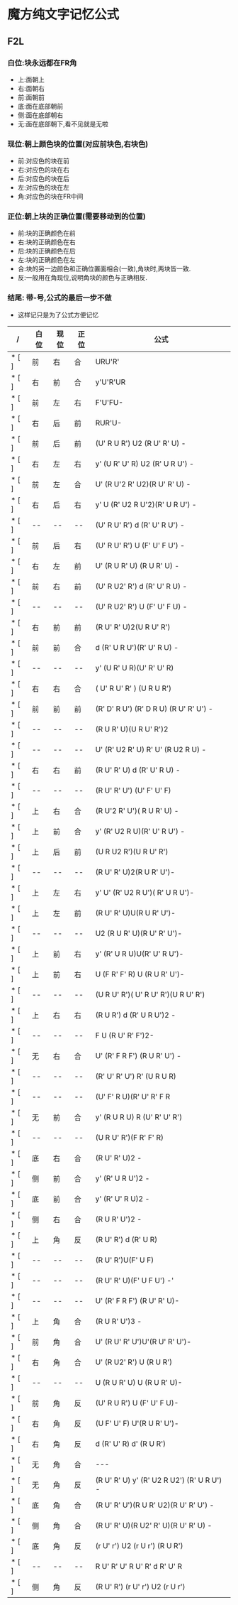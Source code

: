 # 魔方纯文字记忆公式

## F2L
### 白位:块永远都在FR角
  - 上:面朝上
  - 右:面朝右
  - 前:面朝前
  - 底:面在底部朝前
  - 侧:面在底部朝右
  - 无:面在底部朝下,看不见就是无啦

### 现位:朝上颜色块的位置(对应前块色,右块色)
  - 前:对应色的块在前
  - 右:对应色的块在右
  - 后:对应色的块在后
  - 左:对应色的块在左
  - 角:对应色的块在FR中间

### 正位:朝上块的正确位置(需要移动到的位置)
  - 前:块的正确颜色在前
  - 右:块的正确颜色在右
  - 后:块的正确颜色在后
  - 左:块的正确颜色在左
  - 合:块的另一边颜色和正确位置面相合(一致),角块时,两块皆一致.
  - 反:一般用在角现位,说明角块的颜色与正确相反.

### 结尾: 带-号,公式的最后一步不做
   - 这样记只是为了公式方便记忆

|/| 白位 | 现位 | 正位 | 公式 |
| --- | --- | --- | --- | --- |
|* [ ] |前|右|合| URU'R' |
|* [ ] |右|前|合| y'U'R'UR|
|* [ ] |前|左|右| F'U'FU- |
|* [ ] |右|后|前| RUR'U- |
|* [ ] |前|后|前| (U' R U R') U2 (R U' R' U) - |
|* [ ] |右|左|右| y' (U R' U' R) U2 (R' U R U') - |
|* [ ] |前|左|合| U' (R U'2 R' U2)(R U' R' U) - |
|* [ ] |右|后|右| y' U (R' U2 R U'2)(R' U R U') - |
|* [ ] | -- | -- | -- | (U' R U' R') d (R' U' R U') - |
|* [ ] |前|后|右| (U' R U' R') U (F' U' F U') - |
|* [ ] |右|左|前| U' (R U R' U) (R U R' U) - |
|* [ ] |前|右|前| (U' R U2' R') d (R' U' R U) - |
|* [ ] | -- | -- | -- | (U' R U2' R') U (F' U' F U) - |
|* [ ] |右|前|前| (R U' R' U)2(U R U' R')|
|* [ ] |前|前|合| d (R' U R U')(R' U' R U) - |
|* [ ] | -- | -- | -- | y' (U R' U R)(U' R' U' R)|
|* [ ] |右|右|合| ( U' R U' R' ) (U R U R')|
|* [ ] |前|前|前| (R' D' R U') (R' D R U) (R U' R' U') - |
|* [ ] | -- | -- | -- | (R U R' U)(U R U' R')2|
|* [ ] | -- | -- | -- | U' (R' U2 R' U) R' U' (R U2 R U) - |
|* [ ] |右|右|前| (R U' R' U) d (R' U' R U) - |
|* [ ] | -- | -- | -- | (R U' R' U') (U' F' U' F)|
|* [ ] |上|右|合| (R U'2 R' U')( R U R' U) - |
|* [ ] |上|前|合| y' (R' U2 R U)(R' U' R U') - |
|* [ ] |上|后|前| (U R U2 R')(U R U' R')|
|* [ ] | -- | -- | -- | (R U' R' U)2(R U R' U')- |
|* [ ] |上|左|右| y' U' (R' U2 R U')( R' U R U')- |
|* [ ] |上|左|前| (R U' R' U)U(R U R' U')- |
|* [ ] | -- | -- | -- | U2 (R U R' U)(R U' R' U')- |
|* [ ] |上|前|右| y' (R' U R U)U(R' U' R U')- |
|* [ ] |上|前|右| U (F R' F' R) U (R U R' U')- |
|* [ ] | -- | -- | -- | (U R U' R')( U' R U' R')(U R U' R')|
|* [ ] |上|右|右| (R U R') d (R' U R U')2 - |
|* [ ] | -- | -- | -- | F U (R U' R' F')2- |
|* [ ] |无|右|合| U' (R' F R F') (R U R' U') - |
|* [ ] | -- | -- | -- | (R' U' R' U') R' (U R U R)|
|* [ ] | -- | -- | -- | (U' F' R U)(R' U' R' F R|
|* [ ] |无|前|合| y' (R U R U) R (U' R' U' R')|
|* [ ] | -- | -- | -- | (U R U' R')(F R' F' R)|
|* [ ] |底|右|合| (R U' R' U)2 - |
|* [ ] |侧|前|合| y' (R' U R U')2 - |
|* [ ] |底|前|合| y' (R' U' R U)2 - |
|* [ ] |侧|右|合| (R U R' U')2 - |
|* [ ] |上|角|反| (R U' R') d (R' U R)|
|* [ ] | -- | -- | -- | (R U' R')U(F' U F)|
|* [ ] | -- | -- | -- | (R U' R' U)(F' U F U') -'|
|* [ ] | -- | -- | -- | U' (R' F R F') (R U' R' U)- |
|* [ ] |上|角|合| (R U R' U')3 - |
|* [ ] |前|角|合| U' (R U' R' U')U'(R U' R' U')- |
|* [ ] |右|角|合| U' (R U2' R') U (R U R')|
|* [ ] | -- | -- | -- | U (R U R' U) U (R U R' U)- |
|* [ ] |前|角|反| (U' R U R') U (F' U' F U)- |
|* [ ] |右|角|反| (U F' U' F) U'(R U R' U')- |
|* [ ] |右|角|反| d (R' U' R) d' (R U R') |
|* [ ] |无|角|合| --- |
|* [ ] |无|角|反| (R U' R' U) y' (R' U2 R U2') (R' U R U') - |
|* [ ] |底|角|合| (R U' R' U')(R U R' U2)(R U' R' U') - |
|* [ ] |侧|角|合| (R U' R' U)(R U2' R' U)(R U' R' U) - |
|* [ ] |底|角|反| (r U' r') U2 (r U r') (R U R') |
|* [ ] | -- | -- | -- | R U' R' U' R U' R' d R' U' R |
|* [ ] |侧|角|反| (R U' R') (r U' r') U2 (r U r') |
